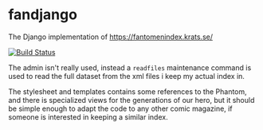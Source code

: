 # fandjango
The Django implementation of https://fantomenindex.krats.se/

[![Build Status](https://travis-ci.org/kaj/fandjango.svg)](https://travis-ci.org/kaj/fandjango)

The admin isn't really used, instead a `readfiles` maintenance command
is used to read the full dataset from the xml files i keep my actual
index in.

The stylesheet and templates contains some references to the Phantom,
and there is specialized views for the generations of our hero, but it
should be simple enough to adapt the code to any other comic magazine,
if someone is interested in keeping a similar index.
